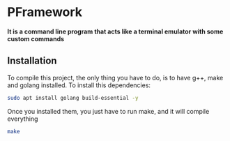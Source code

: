# PFramework

**It is a command line program that acts like a terminal emulator with some custom commands**

## Installation
To compile this project, the only thing you have to do, is to have g++, make and golang installed.
To install this dependencies:
```bash
sudo apt install golang build-essential -y
```

Once you installed them, you just have to run make, and it will compile everything

```bash
make
```

## 
